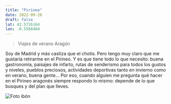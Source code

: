 ```yaml
---
title: "Pirineo"
date: 2022-09-26
draft: false
lat: 42.5726164
lon: -0.5568484
---
```


> Viajes de verano
> Aragón

Soy de Madrid y más castiza que el chotis. Pero tengo muy claro que me gustaría retirarme en el Pirineo. Y es que tiene todo lo que necesito: buena gastronomía, paisajes de infarto, rutas de senderismo para todos los gustos y niveles, pueblos preciosos, actividades deportivas tanto en invierno como en verano, buena gente… Por eso, cuando alguien me pregunta qué hacer en el Pirineo aragonés siempre respondo lo mismo: depende de lo que busques y del plan que lleves.

![Foto ibón](https://i0.wp.com/www.lamochilademama.com/wp-content/uploads/2020/11/banco-refugio-respomuso-pirineo.jpg?w=770&ssl=1)


